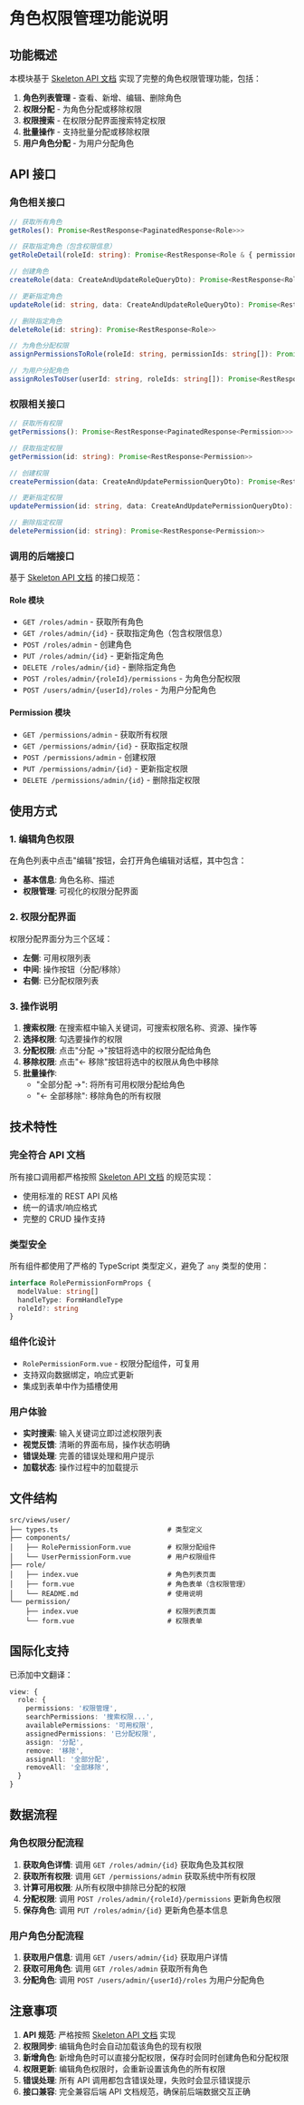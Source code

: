 # 角色权限管理功能说明

## 功能概述

本模块基于 [Skeleton API 文档](https://apifox.com/apidoc/shared/e8b51452-f67b-4ffd-8593-997eeb77ac36) 实现了完整的角色权限管理功能，包括：

1. **角色列表管理** - 查看、新增、编辑、删除角色
2. **权限分配** - 为角色分配或移除权限
3. **权限搜索** - 在权限分配界面搜索特定权限
4. **批量操作** - 支持批量分配或移除权限
5. **用户角色分配** - 为用户分配角色

## API 接口

### 角色相关接口

```typescript
// 获取所有角色
getRoles(): Promise<RestResponse<PaginatedResponse<Role>>>

// 获取指定角色（包含权限信息）
getRoleDetail(roleId: string): Promise<RestResponse<Role & { permissions: Permission[] }>>

// 创建角色
createRole(data: CreateAndUpdateRoleQueryDto): Promise<RestResponse<Role>>

// 更新指定角色
updateRole(id: string, data: CreateAndUpdateRoleQueryDto): Promise<RestResponse<Role>>

// 删除指定角色
deleteRole(id: string): Promise<RestResponse<Role>>

// 为角色分配权限
assignPermissionsToRole(roleId: string, permissionIds: string[]): Promise<RestResponse<any>>

// 为用户分配角色
assignRolesToUser(userId: string, roleIds: string[]): Promise<RestResponse<any>>
```

### 权限相关接口

```typescript
// 获取所有权限
getPermissions(): Promise<RestResponse<PaginatedResponse<Permission>>>

// 获取指定权限
getPermission(id: string): Promise<RestResponse<Permission>>

// 创建权限
createPermission(data: CreateAndUpdatePermissionQueryDto): Promise<RestResponse<Permission>>

// 更新指定权限
updatePermission(id: string, data: CreateAndUpdatePermissionQueryDto): Promise<RestResponse<Permission>>

// 删除指定权限
deletePermission(id: string): Promise<RestResponse<Permission>>
```

### 调用的后端接口

基于 [Skeleton API 文档](https://apifox.com/apidoc/shared/e8b51452-f67b-4ffd-8593-997eeb77ac36) 的接口规范：

#### Role 模块
- `GET /roles/admin` - 获取所有角色
- `GET /roles/admin/{id}` - 获取指定角色（包含权限信息）
- `POST /roles/admin` - 创建角色
- `PUT /roles/admin/{id}` - 更新指定角色
- `DELETE /roles/admin/{id}` - 删除指定角色
- `POST /roles/admin/{roleId}/permissions` - 为角色分配权限
- `POST /users/admin/{userId}/roles` - 为用户分配角色

#### Permission 模块
- `GET /permissions/admin` - 获取所有权限
- `GET /permissions/admin/{id}` - 获取指定权限
- `POST /permissions/admin` - 创建权限
- `PUT /permissions/admin/{id}` - 更新指定权限
- `DELETE /permissions/admin/{id}` - 删除指定权限

## 使用方式

### 1. 编辑角色权限

在角色列表中点击"编辑"按钮，会打开角色编辑对话框，其中包含：

- **基本信息**: 角色名称、描述
- **权限管理**: 可视化的权限分配界面

### 2. 权限分配界面

权限分配界面分为三个区域：

- **左侧**: 可用权限列表
- **中间**: 操作按钮（分配/移除）
- **右侧**: 已分配权限列表

### 3. 操作说明

1. **搜索权限**: 在搜索框中输入关键词，可搜索权限名称、资源、操作等
2. **选择权限**: 勾选要操作的权限
3. **分配权限**: 点击"分配 →"按钮将选中的权限分配给角色
4. **移除权限**: 点击"← 移除"按钮将选中的权限从角色中移除
5. **批量操作**: 
   - "全部分配 →": 将所有可用权限分配给角色
   - "← 全部移除": 移除角色的所有权限

## 技术特性

### 完全符合 API 文档

所有接口调用都严格按照 [Skeleton API 文档](https://apifox.com/apidoc/shared/e8b51452-f67b-4ffd-8593-997eeb77ac36) 的规范实现：

- 使用标准的 REST API 风格
- 统一的请求/响应格式
- 完整的 CRUD 操作支持

### 类型安全

所有组件都使用了严格的 TypeScript 类型定义，避免了 `any` 类型的使用：

```typescript
interface RolePermissionFormProps {
  modelValue: string[]
  handleType: FormHandleType
  roleId?: string
}
```

### 组件化设计

- `RolePermissionForm.vue` - 权限分配组件，可复用
- 支持双向数据绑定，响应式更新
- 集成到表单中作为插槽使用

### 用户体验

- **实时搜索**: 输入关键词立即过滤权限列表
- **视觉反馈**: 清晰的界面布局，操作状态明确
- **错误处理**: 完善的错误处理和用户提示
- **加载状态**: 操作过程中的加载提示

## 文件结构

```
src/views/user/
├── types.ts                           # 类型定义
├── components/
│   ├── RolePermissionForm.vue         # 权限分配组件
│   └── UserPermissionForm.vue         # 用户权限组件
├── role/
│   ├── index.vue                      # 角色列表页面
│   ├── form.vue                       # 角色表单（含权限管理）
│   └── README.md                      # 使用说明
└── permission/
    ├── index.vue                      # 权限列表页面
    └── form.vue                       # 权限表单
```

## 国际化支持

已添加中文翻译：

```typescript
view: {
  role: {
    permissions: '权限管理',
    searchPermissions: '搜索权限...',
    availablePermissions: '可用权限',
    assignedPermissions: '已分配权限',
    assign: '分配',
    remove: '移除',
    assignAll: '全部分配',
    removeAll: '全部移除',
  }
}
```

## 数据流程

### 角色权限分配流程

1. **获取角色详情**: 调用 `GET /roles/admin/{id}` 获取角色及其权限
2. **获取所有权限**: 调用 `GET /permissions/admin` 获取系统中所有权限
3. **计算可用权限**: 从所有权限中排除已分配的权限
4. **分配权限**: 调用 `POST /roles/admin/{roleId}/permissions` 更新角色权限
5. **保存角色**: 调用 `PUT /roles/admin/{id}` 更新角色基本信息

### 用户角色分配流程

1. **获取用户信息**: 调用 `GET /users/admin/{id}` 获取用户详情
2. **获取可用角色**: 调用 `GET /roles/admin` 获取所有角色
3. **分配角色**: 调用 `POST /users/admin/{userId}/roles` 为用户分配角色

## 注意事项

1. **API 规范**: 严格按照 [Skeleton API 文档](https://apifox.com/apidoc/shared/e8b51452-f67b-4ffd-8593-997eeb77ac36) 实现
2. **权限同步**: 编辑角色时会自动加载该角色的现有权限
3. **新增角色**: 新增角色时可以直接分配权限，保存时会同时创建角色和分配权限
4. **权限更新**: 编辑角色权限时，会重新设置该角色的所有权限
5. **错误处理**: 所有 API 调用都包含错误处理，失败时会显示错误提示
6. **接口兼容**: 完全兼容后端 API 文档规范，确保前后端数据交互正确 